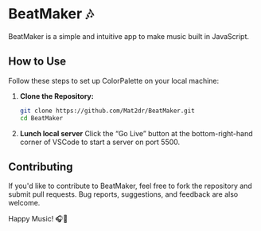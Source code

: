# BeatMaker 🎶

BeatMaker is a simple and intuitive app to make music built in JavaScript.

## How to Use

Follow these steps to set up ColorPalette on your local machine:
1. **Clone the Repository:**
   ```bash
   git clone https://github.com/Mat2dr/BeatMaker.git
   cd BeatMaker

2. **Lunch local server**
   Click the “Go Live” button at the bottom-right-hand corner of VSCode to start a server on port 5500.

## Contributing

If you'd like to contribute to BeatMaker, feel free to fork the repository and submit pull requests. Bug reports, suggestions, and feedback are also welcome.

Happy Music! 🎧🎵

